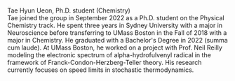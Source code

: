 <br>Tae Hyun Ueon, Ph.D. student (Chemistry)</b><br>
Tae joined the group in September 2022 as a Ph.D. student on the Physical Chemistry track. He spent three years in Sydney University with a major in Neuroscience before transferring to UMass Boston in the Fall of 2018 with a major in Chemistry. He graduated with a Bachelor's Degree in 2022 (summa cum laude). At UMass Boston, he worked on a project with Prof. Neil Reilly modeling the electronic spectrum of alpha-hydrofulvenyl radical in the framework of Franck-Condon-Herzberg-Teller theory. His research currently focuses on speed limits in stochastic thermodynamics.


